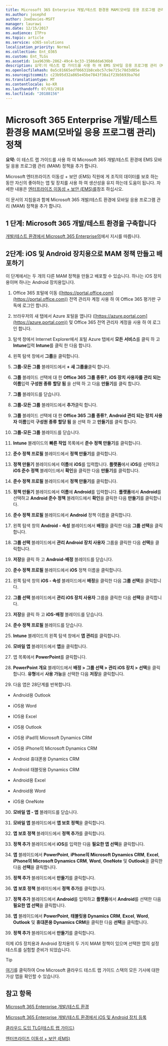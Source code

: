 ```yaml
---
title: Microsoft 365 Enterprise 개발/테스트 환경용 MAM(모바일 응용 프로그램 관리) 정책
ms.author: josephd
author: JoeDavies-MSFT
manager: laurawi
ms.date: 12/15/2017
ms.audience: ITPro
ms.topic: article
ms.service: o365-solutions
localization_priority: Normal
ms.collection: Ent_O365
ms.custom: Ent_TLGs
ms.assetid: 1aa9639b-2862-49c4-bc33-1586dda636b8
description: 요약:이 테스트 랩 가이드를 사용 하 여 EMS 모바일 응용 프로그램 관리 (MAM) 정책 Microsoft 365 개발/테스트 환경에 추가 합니다.
ms.openlocfilehash: 0a5c81665edf06631b8cebc57c9e715c78d3d85e
ms.sourcegitcommit: c23b95d32a865e45be7843f38a1f23b5693ba76d
ms.translationtype: MT
ms.contentlocale: ko-KR
ms.lasthandoff: 07/03/2018
ms.locfileid: "20188156"
---
```

# <a name="mam-policies-for-your-microsoft-365-enterprise-devtest-environment"></a>Microsoft 365 Enterprise 개발/테스트 환경용 MAM(모바일 응용 프로그램 관리) 정책

 **요약:** 이 테스트 랩 가이드를 사용 하 여 Microsoft 365 개발/테스트 환경에 EMS 모바일 응용 프로그램 관리 (MAM) 정책을 추가 합니다.
  
Microsoft 엔터프라이즈 이동성 + 보안 (EMS) 직원에 게 조직의 데이터를 보호 하는 동안 자신의 좋아하는 앱 및 장치를 사용 하 여 생산성을 유지 하는데 도움이 됩니다. 자세한 내용은 [엔터프라이즈 이동성 + 보안 (EMS)를](https://www.microsoft.com/cloud-platform/enterprise-mobility-security)참조 하십시오.
  
이 문서의 지침을과 함께 Microsoft 365 개발/테스트 환경에 모바일 응용 프로그램 관리 (MAM) 정책을 추가 합니다.
  
## <a name="phase-1-build-out-your-microsoft-365-devtest-environment"></a>1 단계: Microsoft 365 개발/테스트 환경을 구축합니다

[개발/테스트 환경에서 Microsoft 365 Enterprise의](the-microsoft-365-enterprise-dev-test-environment.md)에서 지시를 따릅니다.
  
## <a name="phase-2-create-and-deploy-mam-policies-for-ios-and-android-devices"></a>2단계: iOS 및 Android 장치용으로 MAM 정책 만들고 배포하기

이 단계에서는 두 개의 다른 MAM 정책을 만들고 배포할 수 있습니다. 하나는 iOS 장치용이며 하나는 Android 장치용입니다.
  
1. Office 365 포털에 이동 ([https://portal.office.com](https://portal.office.com)) 전역 관리자 계정 사용 하 여 Office 365 평가판 구독에 로그인 합니다.
    
2. 브라우저의 새 탭에서 Azure 포털을 엽니다 ([https://azure.portal.com](https://azure.portal.com)) 및 Office 365 전역 관리자 계정을 사용 하 여 로그인 합니다.
    
3. 탐색 창에서 Internet Explorer에서 포털 Azure 탭에서 **모든 서비스**를 클릭 하 고 **Intune**입력 **Intune**를 클릭 한 다음 합니다.
    
4. 왼쪽 탐색 창에서 **그룹**을 클릭합니다.
    
5. **그룹-모든 그룹** 블레이드에서 **+ 새 그룹을**클릭 합니다.
    
6. **그룹** 블레이드 선택에 대 한 **Office 365** **그룹 종류?**, **iOS 장치 사용자를 관리 되는** **이름**입력 **구성원 종류** **할당 됨** 을 선택 하 고 다음 **만들기**를 클릭 합니다. 
    
7. **그룹** 블레이드를 닫습니다.
    
8. **그룹-모든 그룹** 블레이드에서 **추가**클릭 합니다.
    
9. **그룹** 블레이드 선택에 대 한 **Office 365** **그룹 종류?**, **Android 관리 되는 장치 사용자** **이름**입력 **구성원 종류** **할당 됨** 을 선택 하 고 **만들기**를 클릭 합니다.
    
10. **그룹-모든 그룹** 블레이드를 닫습니다.
    
11. **Intune** 블레이드의 **빠른 작업** 목록에서 **준수 정책 만들기**를 클릭합니다.
    
12. **준수 정책 프로필** 블레이드에서 **정책 만들기**를 클릭합니다.
    
13. **정책 만들기** 블레이드에서 **이름**에 **iOS**를 입력합니다. **플랫폼**에서 **iOS**를 선택하고 **iOS 준수 정책** 블레이드에서 **확인**을 클릭한 다음 **만들기**를 클릭합니다.
    
14. **준수 정책 프로필** 블레이드에서 **정책 만들기**를 클릭합니다.
    
15. **정책 만들기** 블레이드에서 **이름**에 **Android**를 입력합니다. **플랫폼**에서 **Android**를 선택하고 **Android 준수 정책** 블레이드에서 **확인**을 클릭한 다음 **만들기**를 클릭합니다.
    
16. **준수 정책 프로필** 블레이드에서 **Android** 정책 이름을 클릭합니다.
    
17. 왼쪽 탐색 창의 **Android - 속성** 블레이드에서 **배정**을 클릭한 다음 **그룹 선택**을 클릭합니다.
    
18. **그룹 선택** 블레이드에서 **관리 Android 장치 사용자** 그룹을 클릭한 다음 **선택**을 클릭합니다.
    
19. **저장**을 클릭 하 고 **Android-배정** 블레이드를 닫습니다.
    
20. **준수 정책 프로필** 블레이드에서 **iOS** 정책 이름을 클릭합니다.
    
21. 왼쪽 탐색 창의 **iOS - 속성** 블레이드에서 **배정**을 클릭한 다음 **그룹 선택**을 클릭합니다.
    
22. **그룹 선택** 블레이드에서 **관리 iOS 장치 사용자** 그룹을 클릭한 다음 **선택**을 클릭합니다.
    
23. **저장**을 클릭 하 고 **iOS-배정** 블레이드를 닫습니다.
    
24. **준수 정책 프로필** 블레이드를 닫습니다.
    
25. **Intune** 블레이드의 왼쪽 탐색 창에서 **앱 관리**를 클릭합니다.
    
26. **모바일 앱** 블레이드에서 **앱**을 클릭합니다.
    
27. 앱 목록에서 **PowerPoint**를 클릭합니다.  
    
28. **PowerPoint 개요** 블레이드에서 **배정 > 그룹 선택 > 관리 iOS 장치 > 선택**을 클릭합니다. **유형**에서 **사용 가능**을 선택한 다음 **저장**을 클릭합니다.
    
29. 다음 앱은 28단계를 반복합니다.
    
  - Android용 Outlook
    
  - iOS용 Word
    
  - IOS용 Excel
    
  - iOS용 Outlook
    
  - iOS용 iPad의 Microsoft Dynamics CRM
    
  - iOS용 iPhone의 Microsoft Dynamics CRM
    
  - Android 휴대폰용 Dynamics CRM
    
  - Android 태블릿용 Dynamics CRM
    
  - Android용 Excel
    
  - Android용 Word
    
  - iOS용 OneNote
    
30. **모바일 앱 - 앱** 블레이드를 닫습니다.
    
31. **모바일 앱** 블레이드에서 **앱 보호 정책**을 클릭합니다.
    
32. **앱 보호 정책** 블레이드에서 **정책 추가**를 클릭합니다.
    
33. **정책 추가** 블레이드에서 **iOS**를 입력한 다음 **필요한 앱 선택**을 클릭합니다.
    
34. **앱** 블레이드에서 **PowerPoint**, **iPhone의 Microsoft Dynamics CRM**, **Excel**, **iPhone의 Microsoft Dynamics CRM**, **Word**, **OneNote** 및 **Outlook**을 클릭한 다음 **선택**을 클릭합니다.
    
35. **정책 추가** 블레이드에서 **만들기**를 클릭합니다.
    
36. **앱 보호 정책** 블레이드에서 **정책 추가**를 클릭합니다.
    
37. **정책 추가** 블레이드에서 **Android**를 입력하고 **플랫폼**에서 **Android**를 선택한 다음 **필요한 앱 선택**을 클릭합니다.
    
38. **앱** 블레이드에서 **PowerPoint**, **태블릿용 Dynamics CRM**, **Excel**, **Word**, **Outlook** 및 **휴대폰용 Dynamics CRM**을 클릭한 다음 **선택**을 클릭합니다.
    
39. **정책 추가** 블레이드에서 **만들기**를 클릭합니다.
    
이제 iOS 장치용과 Android 장치용의 두 가지 MAM 정책이 있으며 선택한 앱의 설정 테스트를 실험할 준비가 되었습니다.
  
> [!TIP]
> [여기](http://aka.ms/catlgstack)를 클릭하여 One Microsoft 클라우드 테스트 랩 가이드 스택의 모든 기사에 대한 가상 맵을 확인할 수 있습니다.
  
## <a name="see-also"></a>참고 항목

[Microsoft 365 Enterprise 개발/테스트 환경](the-microsoft-365-enterprise-dev-test-environment.md)
  
[Microsoft 365 Enterprise 개발/테스트 환경에서 iOS 및 Android 장치 등록](enroll-ios-and-android-devices-in-your-microsoft-enterprise-365-dev-test-environ.md)
  
[클라우드 도입 TLG(테스트 랩 가이드)](cloud-adoption-test-lab-guides-tlgs.md)

[엔터프라이즈 이동성 + 보안 (EMS)](https://www.microsoft.com/cloud-platform/enterprise-mobility-security)



